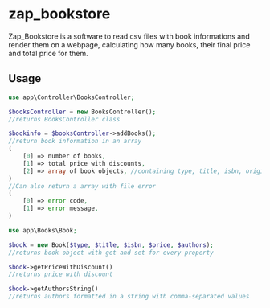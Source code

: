 # zap_bookstore

Zap_Bookstore is a software to read csv files with book informations and render them on a webpage, calculating how many books, their final price and total price for them.

## Usage

```php
use app\Controller\BooksController;

$booksController = new BooksController(); 
//returns BooksController class

$bookinfo = $booksController->addBooks(); 
//return book information in an array
(
    [0] => number of books,
    [1] => total price with discounts,
    [2] => array of book objects, //containing type, title, isbn, original price and authors
)
//Can also return a array with file error
(
    [0] => error code,
    [1] => error message,
)

use app\Books\Book;

$book = new Book($type, $title, $isbn, $price, $authors);
//returns book object with get and set for every property

$book->getPriceWithDiscount()
//returns price with discount

$book->getAuthorsString()
//returns authors formatted in a string with comma-separated values
```